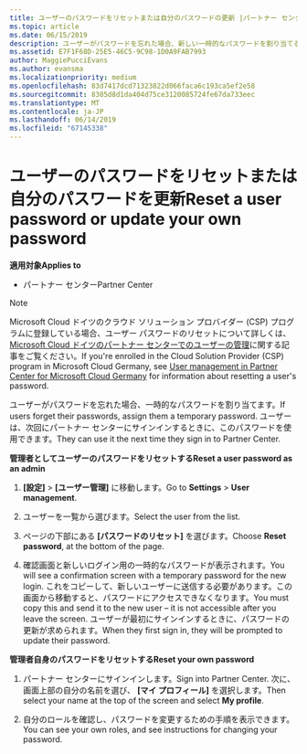 ```yaml
---
title: ユーザーのパスワードをリセットまたは自分のパスワードの更新 |パートナー センター
ms.topic: article
ms.date: 06/15/2019
description: ユーザーがパスワードを忘れた場合、新しい一時的なパスワードを割り当てることができます。 ユーザーは、次回にパートナー センターにサインインするときに、このパスワードを使用できます。
ms.assetid: E7F1F68D-25E5-46C5-9C98-1D0A9FAB7993
author: MaggiePucciEvans
ms.author: evansma
ms.localizationpriority: medium
ms.openlocfilehash: 83d7417dcd71323822d066faca6c193ca5ef2e58
ms.sourcegitcommit: 8305d8d1da404d75ce3120085724fe67da733eec
ms.translationtype: MT
ms.contentlocale: ja-JP
ms.lasthandoff: 06/14/2019
ms.locfileid: "67145338"
---
```

# <a name="reset-a-user-password-or-update-your-own-password"></a><span data-ttu-id="445f3-104">ユーザーのパスワードをリセットまたは自分のパスワードを更新</span><span class="sxs-lookup"><span data-stu-id="445f3-104">Reset a user password or update your own password</span></span>

<span data-ttu-id="445f3-105">**適用対象**</span><span class="sxs-lookup"><span data-stu-id="445f3-105">**Applies to**</span></span>

-  <span data-ttu-id="445f3-106">パートナー センター</span><span class="sxs-lookup"><span data-stu-id="445f3-106">Partner Center</span></span>
   
> [!NOTE]  
>  <span data-ttu-id="445f3-107">Microsoft Cloud ドイツのクラウド ソリューション プロバイダー (CSP) プログラムに登録している場合、ユーザー パスワードのリセットについて詳しくは、[Microsoft Cloud ドイツのパートナー センターでのユーザーの管理](user-management-in-partner-center-for-microsoft-cloud-germany.md)に関する記事をご覧ください。</span><span class="sxs-lookup"><span data-stu-id="445f3-107">If you're enrolled in the Cloud Solution Provider (CSP) program in Microsoft Cloud Germany, see [User management in Partner Center for Microsoft Cloud Germany](user-management-in-partner-center-for-microsoft-cloud-germany.md) for information about resetting a user's password.</span></span>

<span data-ttu-id="445f3-108">ユーザーがパスワードを忘れた場合、一時的なパスワードを割り当てます。</span><span class="sxs-lookup"><span data-stu-id="445f3-108">If users forget their passwords, assign them a temporary password.</span></span> <span data-ttu-id="445f3-109">ユーザーは、次回にパートナー センターにサインインするときに、このパスワードを使用できます。</span><span class="sxs-lookup"><span data-stu-id="445f3-109">They can use it the next time they sign in to Partner Center.</span></span>

<span data-ttu-id="445f3-110">**管理者としてユーザーのパスワードをリセットする**</span><span class="sxs-lookup"><span data-stu-id="445f3-110">**Reset a user password as an admin**</span></span>

1.  <span data-ttu-id="445f3-111">**[設定]** &gt; **[ユーザー管理]** に移動します。</span><span class="sxs-lookup"><span data-stu-id="445f3-111">Go to **Settings** &gt; **User management**.</span></span>
2.  <span data-ttu-id="445f3-112">ユーザーを一覧から選びます。</span><span class="sxs-lookup"><span data-stu-id="445f3-112">Select the user from the list.</span></span>

3.  <span data-ttu-id="445f3-113">ページの下部にある **[パスワードのリセット]** を選びます。</span><span class="sxs-lookup"><span data-stu-id="445f3-113">Choose **Reset password**, at the bottom of the page.</span></span>

4.  <span data-ttu-id="445f3-114">確認画面と新しいログイン用の一時的なパスワードが表示されます。</span><span class="sxs-lookup"><span data-stu-id="445f3-114">You will see a confirmation screen with a temporary password for the new login.</span></span> <span data-ttu-id="445f3-115">これをコピーして、新しいユーザーに送信する必要があります。この画面から移動すると、パスワードにアクセスできなくなります。</span><span class="sxs-lookup"><span data-stu-id="445f3-115">You must copy this and send it to the new user – it is not accessible after you leave the screen.</span></span> <span data-ttu-id="445f3-116">ユーザーが最初にサインインするときに、パスワードの更新が求められます。</span><span class="sxs-lookup"><span data-stu-id="445f3-116">When they first sign in, they will be prompted to update their password.</span></span>

<span data-ttu-id="445f3-117">**管理者自身のパスワードをリセットする**</span><span class="sxs-lookup"><span data-stu-id="445f3-117">**Reset your own password**</span></span>

1.  <span data-ttu-id="445f3-118">パートナー センターにサインインします。</span><span class="sxs-lookup"><span data-stu-id="445f3-118">Sign into Partner Center.</span></span> <span data-ttu-id="445f3-119">次に、画面上部の自分の名前を選び、 **[マイ プロフィール]** を選択します。</span><span class="sxs-lookup"><span data-stu-id="445f3-119">Then select your name at the top of the screen and select **My profile**.</span></span>

2.  <span data-ttu-id="445f3-120">自分のロールを確認し、パスワードを変更するための手順を表示できます。</span><span class="sxs-lookup"><span data-stu-id="445f3-120">You can see your own roles, and see instructions for changing your password.</span></span>

 

 



